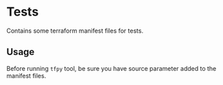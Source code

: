 # Tests

Contains some terraform manifest files for tests.

## Usage

Before running `tfpy` tool, be sure you have source parameter added to the manifest files.
